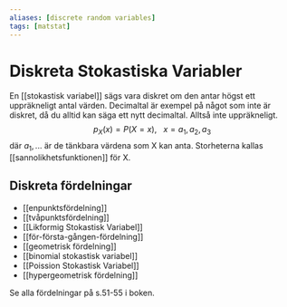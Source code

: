 ```yaml
---
aliases: [discrete random variables]
tags: [matstat]
---
```

# Diskreta Stokastiska Variabler
En [[stokastisk variabel]] sägs vara diskret om den antar högst ett uppräkneligt antal värden. Decimaltal är exempel på något som inte är diskret, då du alltid kan säga ett nytt decimaltal. Alltså inte uppräkneligt.
$$p_{X}(x) = P(X=x), \ \ \  x=a_{1},a_{2},a_{3}$$där $a_{1},...$ är de tänkbara värdena som X kan anta. Storheterna kallas [[sannolikhetsfunktionen]] för X.

## Diskreta fördelningar
- [[enpunktsfördelning]]
- [[tvåpunktsfördelning]]
- [[Likformig Stokastisk Variabel]]
- [[för-första-gången-fördelning]]
- [[geometrisk fördelning]]
- [[binomial stokastisk variabel]]
- [[Poission Stokastisk Variabel]]
- [[hypergeometrisk fördelning]]

Se alla fördelningar på s.51-55 i boken.